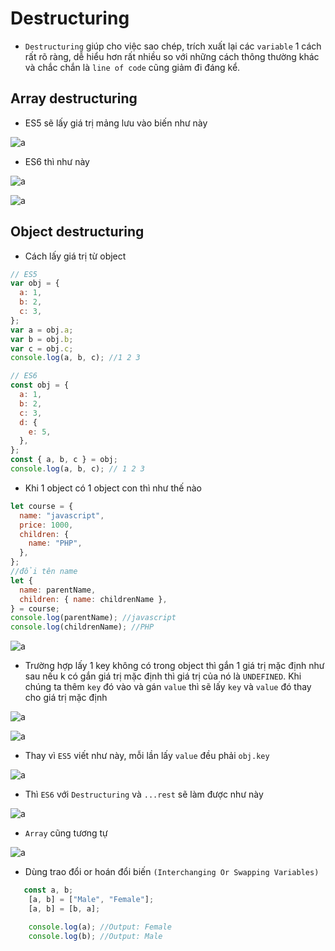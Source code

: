 # Destructuring

- `Destructuring` giúp cho việc sao chép, trích xuất lại các `variable` 1 cách rất rõ ràng, dễ hiểu hơn rất nhiều so với những cách thông thường khác và chắc chắn là `line of code` cũng giảm đi đáng kể.

## Array destructuring

- ES5 sẽ lấy giá trị mảng lưu vào biến như này

![a](https://scontent.fpnh22-3.fna.fbcdn.net/v/t1.15752-9/192738463_1241673422959203_3151153546684174601_n.png?_nc_cat=102&ccb=1-3&_nc_sid=ae9488&_nc_ohc=0eTgocDfFMoAX8JtdJ6&_nc_ht=scontent.fpnh22-3.fna&oh=b289df84cf3919203f5b8b791c829389&oe=60E136E7)

- ES6 thì như này

![a](https://scontent.fpnh22-1.fna.fbcdn.net/v/t1.15752-9/194769486_242324847656606_9014685443173997879_n.png?_nc_cat=110&ccb=1-3&_nc_sid=ae9488&_nc_ohc=iv8NrnCXYPsAX9-GEa0&tn=aPJlnR-rezZbCgJA&_nc_ht=scontent.fpnh22-1.fna&oh=83142768515d0f71a765f159ff1d9a60&oe=60DF764B)

![a](https://scontent.fpnh22-2.fna.fbcdn.net/v/t1.15752-9/193124239_1146811305827351_2412361850389631630_n.png?_nc_cat=103&ccb=1-3&_nc_sid=ae9488&_nc_ohc=DlYynvGw-lAAX_GoYwU&_nc_ht=scontent.fpnh22-2.fna&oh=c524e39300b2961f93561b91997ec795&oe=60DFA63C)

## Object destructuring

- Cách lấy giá trị từ object

```js
// ES5
var obj = {
  a: 1,
  b: 2,
  c: 3,
};
var a = obj.a;
var b = obj.b;
var c = obj.c;
console.log(a, b, c); //1 2 3

// ES6
const obj = {
  a: 1,
  b: 2,
  c: 3,
  d: {
    e: 5,
  },
};
const { a, b, c } = obj;
console.log(a, b, c); // 1 2 3
```

- Khi 1 object có 1 object con thì như thế nào

```js
let course = {
  name: "javascript",
  price: 1000,
  children: {
    name: "PHP",
  },
};
//đổi tên name
let {
  name: parentName,
  children: { name: childrenName },
} = course;
console.log(parentName); //javascript
console.log(childrenName); //PHP
```

![a](https://scontent.fpnh22-1.fna.fbcdn.net/v/t1.15752-9/193188514_471085107322717_5868878208834921021_n.png?_nc_cat=110&ccb=1-3&_nc_sid=ae9488&_nc_ohc=uTO9xQbU4SQAX94hNkm&_nc_ht=scontent.fpnh22-1.fna&oh=c033c40b866a2f6c08ff4675b64ad155&oe=60DED999)

- Trường hợp lấy 1 key không có trong object thì gắn 1 giá trị mặc định như sau nếu k có gắn giá trị mặc định thì giá trị của nó là `UNDEFINED`. Khi chúng ta thêm `key` đó vào và gán `value` thì sẽ lấy `key` và `value` đó thay cho giá trị mặc định

![a](https://scontent.fpnh22-1.fna.fbcdn.net/v/t1.15752-9/196948438_195296032469764_5868618787433508141_n.png?_nc_cat=101&ccb=1-3&_nc_sid=ae9488&_nc_ohc=ViiM-_qZz08AX-nNjWL&_nc_ht=scontent.fpnh22-1.fna&oh=47e98ec39a42236bbbc0e673377a131d&oe=60E0218D)

![a](https://scontent.fpnh22-2.fna.fbcdn.net/v/t1.15752-9/193470146_2394600607361050_5293870688617929872_n.png?_nc_cat=100&ccb=1-3&_nc_sid=ae9488&_nc_ohc=acCM-QAVnLAAX_Ch9TJ&tn=aPJlnR-rezZbCgJA&_nc_ht=scontent.fpnh22-2.fna&oh=9ad492ea544a7c6a561ebbbe37248801&oe=60E07366)

- Thay vì `ES5` viết như này, mỗi lần lấy `value` đều phải `obj.key`

![a](https://scontent.fpnh22-1.fna.fbcdn.net/v/t1.15752-9/195058264_819040722360058_1990295891809437425_n.png?_nc_cat=101&ccb=1-3&_nc_sid=ae9488&_nc_ohc=k8Eik7WhxtQAX-P5qfq&_nc_ht=scontent.fpnh22-1.fna&oh=32ae578e8c6bf565d2106da41a75e3dc&oe=60DEE046)

- Thì `ES6` với `Destructuring` và `...rest` sẽ làm được như này

![a](https://scontent.fpnh22-1.fna.fbcdn.net/v/t1.15752-9/197052114_512713260146299_3361281580510855086_n.png?_nc_cat=110&ccb=1-3&_nc_sid=ae9488&_nc_ohc=JRfIhenPC0sAX9W_sbS&_nc_oc=AQllazR5LOb2rgpPAxwenoDG8nb1sMiFQQ9xk2VR7nupjqk2AyitMEJcJTrE6B3zu_o&_nc_ht=scontent.fpnh22-1.fna&oh=f9f1d13005175e8809aa5089579a2ee6&oe=60DE5148)

- `Array` cũng tương tự

![a](https://scontent.fpnh22-3.fna.fbcdn.net/v/t1.15752-9/195384534_145147057666552_1529373056545217270_n.png?_nc_cat=105&ccb=1-3&_nc_sid=ae9488&_nc_ohc=CGKZf1PqGMcAX-uHszL&_nc_ht=scontent.fpnh22-3.fna&oh=b8cb07f426af6f8619745c6bcfb3599b&oe=60DEB748)

- Dùng trao đổi or hoán đổi biến `(Interchanging Or Swapping Variables)`

```js
   const a, b;
    [a, b] = ["Male", "Female"];
    [a, b] = [b, a];

    console.log(a); //Output: Female
    console.log(b); //Output: Male
```
